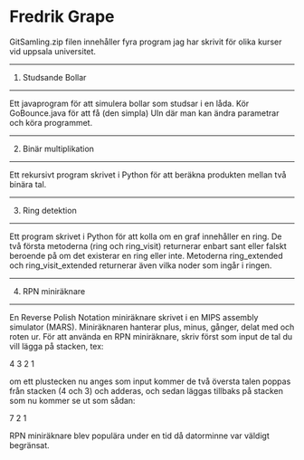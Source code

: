 # Fredrik Grape

GitSamling.zip filen innehåller fyra program jag har skrivit för olika kurser vid uppsala universitet.

--------------------------
  1. Studsande Bollar
--------------------------

Ett javaprogram för att simulera bollar som studsar i en låda. Kör GoBounce.java för att få (den simpla) UIn där man kan ändra parametrar och köra programmet. 

-----------------------------
  2. Binär multiplikation
-----------------------------

Ett rekursivt program skrivet i Python för att beräkna produkten mellan två binära tal.

-------------------------
  3. Ring detektion
-------------------------

Ett program skrivet i Python för att kolla om en graf innehåller en ring. De två första metoderna (ring och ring_visit) returnerar enbart sant eller falskt beroende på om det existerar en ring eller inte. Metoderna ring_extended och ring_visit_extended returnerar även vilka noder som ingår i ringen.

-------------------------
  4. RPN miniräknare
-------------------------

En Reverse Polish Notation miniräknare skrivet i en MIPS assembly simulator (MARS). Miniräknaren hanterar plus, minus, gånger, delat med och roten ur. För att använda en RPN miniräknare, skriv först som input de tal du vill lägga på stacken, tex:

4
3
2
1

om ett plustecken nu anges som input kommer de två översta talen poppas från stacken (4 och 3) och adderas, och sedan läggas tillbaks på stacken som nu kommer se ut som sådan:

7
2
1

RPN miniräknare blev populära under en tid då datorminne var väldigt begränsat.
